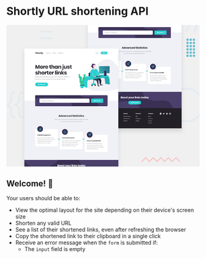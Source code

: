 # Shortly URL shortening API 

![Design preview for the Shortly URL shortening API coding challenge](./design/desktop-preview.jpg)

## Welcome! 👋

Your users should be able to:

- View the optimal layout for the site depending on their device's screen size
- Shorten any valid URL
- See a list of their shortened links, even after refreshing the browser
- Copy the shortened link to their clipboard in a single click
- Receive an error message when the `form` is submitted if:
  - The `input` field is empty





